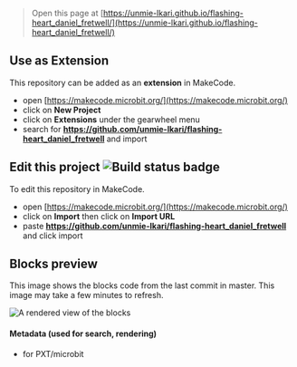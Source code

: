 
> Open this page at [https://unmie-lkari.github.io/flashing-heart_daniel_fretwell/](https://unmie-lkari.github.io/flashing-heart_daniel_fretwell/)

## Use as Extension

This repository can be added as an **extension** in MakeCode.

* open [https://makecode.microbit.org/](https://makecode.microbit.org/)
* click on **New Project**
* click on **Extensions** under the gearwheel menu
* search for **https://github.com/unmie-lkari/flashing-heart_daniel_fretwell** and import

## Edit this project ![Build status badge](https://github.com/unmie-lkari/flashing-heart_daniel_fretwell/workflows/MakeCode/badge.svg)

To edit this repository in MakeCode.

* open [https://makecode.microbit.org/](https://makecode.microbit.org/)
* click on **Import** then click on **Import URL**
* paste **https://github.com/unmie-lkari/flashing-heart_daniel_fretwell** and click import

## Blocks preview

This image shows the blocks code from the last commit in master.
This image may take a few minutes to refresh.

![A rendered view of the blocks](https://github.com/unmie-lkari/flashing-heart_daniel_fretwell/raw/master/.github/makecode/blocks.png)

#### Metadata (used for search, rendering)

* for PXT/microbit
<script src="https://makecode.com/gh-pages-embed.js"></script><script>makeCodeRender("{{ site.makecode.home_url }}", "{{ site.github.owner_name }}/{{ site.github.repository_name }}");</script>
